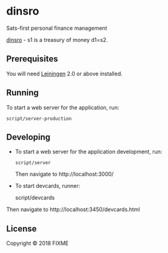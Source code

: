 # dinsro

Sats-first personal finance management

[dinsro][1] - s1 is a treasury of money d1=s2.

[1]: http://jbovlaste.lojban.org/dict/dinsro

## Prerequisites

You will need [Leiningen][2] 2.0 or above installed.

[2]: https://github.com/technomancy/leiningen

## Running

To start a web server for the application, run:

    script/server-production

## Developing

* To start a web server for the application development, run:

      script/server

  Then navigate to http://localhost:3000/

* To start devcards, runner:

    script/devcards

Then navigate to http://localhost:3450/devcards.html

## License

Copyright © 2018 FIXME
